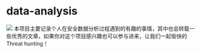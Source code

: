 # data-analysis
![](https://img.shields.io/github/repo-size/secure-data-analysis-data-sharing/data-analysis.svg) 
本项目主要记录个人在安全数据分析过程遇到的有趣的事情，其中也会转载一些优秀的文章，如果你对这个项目感兴趣也可以参与进来，让我们一起愉快的Threat hunting！
